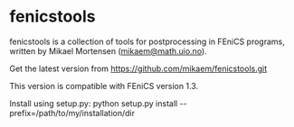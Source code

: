 fenicstools
===========

fenicstools is a collection of tools for postprocessing in FEniCS programs,
written by Mikael Mortensen (mikaem@math.uio.no).

Get the latest version from
https://github.com/mikaem/fenicstools.git

This version is compatible with FEniCS version 1.3.

Install using setup.py:
    python setup.py install --prefix=/path/to/my/installation/dir


